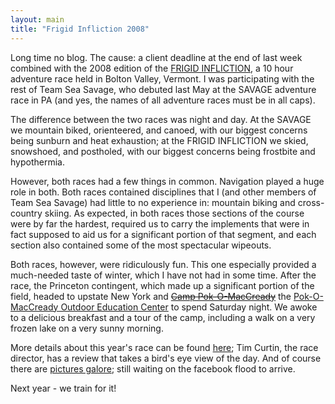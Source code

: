 ```yaml
---
layout: main
title: "Frigid Infliction 2008"
---
```

Long time no blog. The cause: a client deadline at the end of last week
combined with the 2008 edition of the [FRIGID
INFLICTION](http://www.gmara.org/frigid/index.html), a 10 hour adventure race
held in Bolton Valley, Vermont. I was participating with the rest of Team Sea
Savage, who debuted last May at the SAVAGE adventure race in PA (and yes, the
names of all adventure races must be in all caps).

  
The difference between the two races was night and day. At the SAVAGE we
mountain biked, orienteered, and canoed, with our biggest concerns being
sunburn and heat exhaustion; at the FRIGID INFLICTION we skied, snowshoed, and
postholed, with our biggest concerns being frostbite and hypothermia.

  
However, both races had a few things in common. Navigation played a huge role
in both. Both races contained disciplines that I (and other members of Team
Sea Savage) had little to no experience in: mountain biking and cross-country
skiing. As expected, in both races those sections of the course were by far
the hardest, required us to carry the implements that were in fact supposed to
aid us for a significant portion of that segment, and each section also
contained some of the most spectacular wipeouts.

  
Both races, however, were ridiculously fun. This one especially provided a
much-needed taste of winter, which I have not had in some time. After the
race, the Princeton contingent, which made up a significant portion of the
field, headed to upstate New York and <strike>[Camp
Pok-O-MacCready](http://www.pokomac.com/)</strike> the [Pok-O-MacCready
Outdoor Education Center](www.pmoec.org) to spend Saturday night. We awoke to
a delicious breakfast and a tour of the camp, including a walk on a very
frozen lake on a very sunny morning.

  
More details about this year's race can be found
[here](http://www.gmara.org/frigid/results08.shtml); Tim Curtin, the race
director, has a review that takes a bird's eye view of the day. And of course
there are [pictures
galore](http://gmara.smugmug.com/gallery/4437056_FcCNN#260728629); still
waiting on the facebook flood to arrive.

  
Next year - we train for it!

